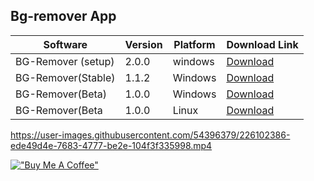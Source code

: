 
## Bg-remover App
| Software  | Version | Platform | Download Link |
| --- | --- | --- | --- |
|BG-Remover (setup)| 2.0.0 | windows | [Download](https://github.com/developersharif/bgremover-app/releases/download/v2.0.0/bg-remover-setup-2.0.0.exe) |
| BG-Remover(Stable) | 1.1.2 | Windows | [Download](https://github.com/developersharif/bgremover-app/releases/download/v1.1.2/BG-Remover.exe) |
| BG-Remover(Beta) | 1.0.0 | Windows | [Download](https://github.com/developersharif/bgremover-app/releases/download/v1.0.0/BG.Remover.exe) |
|  BG-Remover(Beta | 1.0.0 | Linux | [Download](https://github.com/developersharif/bgremover-app/releases/download/v1.0.0/BG.Remover0) |


https://user-images.githubusercontent.com/54396379/226102386-ede49d4e-7683-4777-be2e-104f3f335998.mp4

[!["Buy Me A Coffee"](https://www.buymeacoffee.com/assets/img/custom_images/orange_img.png)](https://www.buymeacoffee.com/developersharif)

